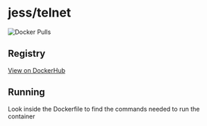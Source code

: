 # jess/telnet

![Docker Pulls](https://img.shields.io/docker/pulls/jess/telnet)



## Registry

[View on DockerHub](https://hub.docker.com/r/jess/telnet)

## Running

Look inside the Dockerfile to find the commands needed to run the container
